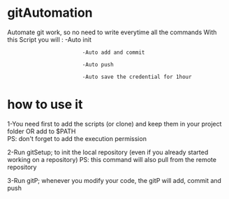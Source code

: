 # gitAutomation
Automate git work, so no need to write everytime all the commands 
With this Script you will : -Auto init 

                            -Auto add and commit
                            
                            -Auto push
                            
                            -Auto save the credential for 1hour
                            
# how to use it 
1-You need first to add the scripts (or clone) and keep them in your project folder OR add to $PATH  
  PS: don't forget to add the execution permission 
  
2-Run gitSetup; to init the local repository (even if you already started working on a repository)
  PS: this command will also pull from the remote repository
  
3-Run gitP; whenever you modify your code, the gitP will add, commit and push 
  
